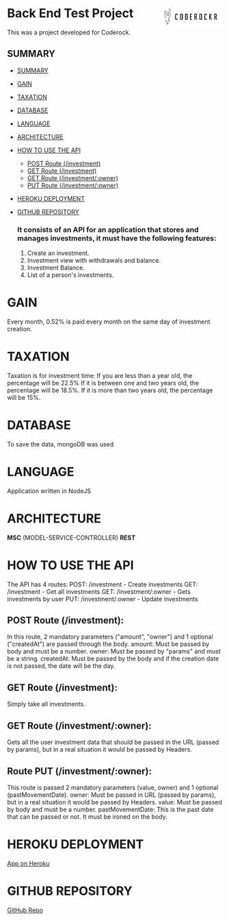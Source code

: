 # Back End Test Project <img src="./coderock.png" align="right" height="50px" />

This was a project developed for Coderock.

## SUMMARY

- [SUMMARY](#summary)
- [GAIN](#gain)
- [TAXATION](#taxation)
- [DATABASE](#DATABASE)
- [LANGUAGE](#LANGUAGE)
- [ARCHITECTURE](#ARCHITECTURE)
- [HOW TO USE THE API](#HOW-TO-USE-THE-API)
  - [POST Route (/investment)](POST-Route-(/investment))
  - [GET Route (/investment)](GET-Route-(/investment))
  - [GET Route (/investment/:owner)](GET-Route-(/investment/:owner))
  - [PUT Route (/investment/:owner)](POST-Route-(/investment/:owner))
- [HEROKU DEPLOYMENT](#HEROKU-DEPLOYMENT)
- [GITHUB REPOSITORY](#GITHUB-REPOSITORY)

  ### It consists of an API for an application that stores and manages investments, it must have the following features:

    1. Create an investment.
    2. Investment view with withdrawals and balance.
    3. Investment Balance.
    4. List of a person's investments.

# GAIN
  Every month, 0.52% is paid every month on the same day of investment creation.

# TAXATION
Taxation is for investment time:
  If you are less than a year old, the percentage will be 22.5%
  If it is between one and two years old, the percentage will be 18.5%.
  If it is more than two years old, the percentage will be 15%.

# DATABASE
  To save the data, mongoDB was used

# LANGUAGE
  Application written in NodeJS

# ARCHITECTURE
  __MSC__ (MODEL-SERVICE-CONTROLLER)
  __REST__

# HOW TO USE THE API

  The API has 4 routes:
    POST: /investment - Create investments
    GET: /investment - Get all investments
    GET: /investment/:owner - Gets investments by user
    PUT: /investment/:owner - Update investments

## POST Route (/investment):
  In this route, 2 mandatory parameters ("amount", "owner") and 1 optional ("createdAt") are passed through the body.
    amount: Must be passed by body and must be a number.
    owner: Must be passed by "params" and must be a string.
    createdAt: Must be passed by the body and if the creation date is not passed, the date will be the day.

## GET Route (/investment):
  Simply take all investments.

## GET Route (/investment/:owner):
  Gets all the user investment data that should be passed in the URL (passed by params), but in a real situation it would be passed by Headers.

## Route PUT (/investment/:owner):
  This route is passed 2 mandatory parameters (value, owner) and 1 optional (pastMovementDate).
    owner: Must be passed in URL (passed by params), but in a real situation it would be passed by Headers.
    value: Must be passed by body and must be a number.
    pastMovementDate: This is the past date that can be passed or not. It must be ironed on the body.


# HEROKU DEPLOYMENT

<a href="https://backend-challenge-coderock.herokuapp.com/" target="_blank">App on Heroku</a>


# GITHUB REPOSITORY

<a href="https://github.com/thiagocristhianferreira/backend-test/tree/development" target="_blank">GitHub Repo</a>


